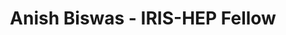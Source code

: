 ---
permalink: /fellows/AnishBiswas.html
layout: fellow
pagetype: fellow
active: false
title: Anish Biswas - IRIS-HEP Fellow
fellow-name: Anish Biswas
project_title: Enabling auto-differentiation for Awkward Array functions
focus-area: as
dates:
  start: 2021-01-09
  end: 2021-04-03
photo: /assets/images/team/fellows-2021/Anish-Biswas.jpg
institution: Manipal Institute of Technology
website:
e-mail: anishbiswas271@gmail.com
mentors:
- Jim Pivarski (Princeton University)
- Lukas Henreich (CERN)
- David Lange (Princeton University)
project_goal: >
  The IRIS-HEP Analysis Systems group is investigating whole-analysis differentiability
  to improve analysis optimization (grad-hep). However, not all operations in Awkward
  Array can be differentiated, so an analysis that uses this library can’t take advantage
  of this technique. There are several popular machine learning frameworks that make
  use of auto-differentiation. Out of these, Tensorflow, PyTorch and JAX are the most
  popular ones. This project seeks to compute derivatives for operations in Awkward
  Arrays, and integrate them with these libraries so that all functions containing
  Awkward Arrays can be differentiated by them. The ​grad-hep group of IRIS-HEP is
  primarily focused on end-to-end analysis, and they use JAX as their primary library
  for auto-differentiation. Awkward Arrays and Uproot are becoming a standard within
  the particle physics community and without having derivatives of Awkward Array operations
  in place, the entire idea behind whole-analysis differentiability(​neos​) would
  be unable to proceed. One of the major parts of this project, hence, aims to enable
  JAX to differentiate functions containing Awkward Arrays.
proposal: /assets/pdf/AnishBiswas_Proposal.pdf
presentations:
- title: Enabling auto-differentiation for Awkward Array functions
  date: 2021-05-10
  url: https://indico.cern.ch/event/1033648/contributions/4340841/attachments/2242325/3802149/Anish%20Biswas%20Awkward%20Arrays%20JAX.pdf
  meeting: IRIS-HEP Topical Meetings
  meetingurl: https://indico.cern.ch/event/1033648/
  recordingurl: https://youtu.be/hQrCdt5gKck
  focus-area: as
current_status: >
  <strong>July 2022</strong> - Software Engineer at Microsoft
github-username: swishdiff

linkedin-profile: https://www.linkedin.com/in/anish-biswas
---